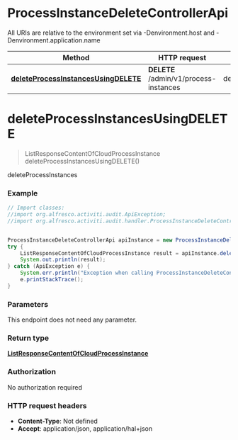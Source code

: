 # ProcessInstanceDeleteControllerApi

All URIs are relative to the environment set via -Denvironment.host and -Denvironment.application.name

Method | HTTP request | Description
------------- | ------------- | -------------
[**deleteProcessInstancesUsingDELETE**](ProcessInstanceDeleteControllerApi.md#deleteProcessInstancesUsingDELETE) | **DELETE** /admin/v1/process-instances | deleteProcessInstances

<a name="deleteProcessInstancesUsingDELETE"></a>
# **deleteProcessInstancesUsingDELETE**
> ListResponseContentOfCloudProcessInstance deleteProcessInstancesUsingDELETE()

deleteProcessInstances

### Example
```java
// Import classes:
//import org.alfresco.activiti.audit.ApiException;
//import org.alfresco.activiti.audit.handler.ProcessInstanceDeleteControllerApi;


ProcessInstanceDeleteControllerApi apiInstance = new ProcessInstanceDeleteControllerApi();
try {
    ListResponseContentOfCloudProcessInstance result = apiInstance.deleteProcessInstancesUsingDELETE();
    System.out.println(result);
} catch (ApiException e) {
    System.err.println("Exception when calling ProcessInstanceDeleteControllerApi#deleteProcessInstancesUsingDELETE");
    e.printStackTrace();
}
```

### Parameters
This endpoint does not need any parameter.

### Return type

[**ListResponseContentOfCloudProcessInstance**](ListResponseContentOfCloudProcessInstance.md)

### Authorization

No authorization required

### HTTP request headers

 - **Content-Type**: Not defined
 - **Accept**: application/json, application/hal+json

